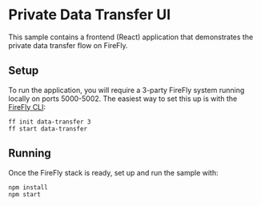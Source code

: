 # Private Data Transfer UI

This sample contains a frontend (React) application that demonstrates the private
data transfer flow on FireFly.

## Setup

To run the application, you will require a 3-party FireFly system running
locally on ports 5000-5002. The easiest way to set this up is with the
[FireFly CLI](https://github.com/hyperledger/firefly-cli):

```
ff init data-transfer 3
ff start data-transfer
```

## Running

Once the FireFly stack is ready, set up and run the sample with:

```
npm install
npm start
```
